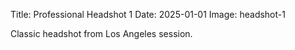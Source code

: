Title: Professional Headshot 1
Date: 2025-01-01
Image: headshot-1

Classic headshot from Los Angeles session.

